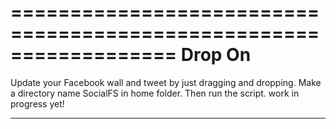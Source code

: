 ==================================================================
Drop On
=================================================================
Update your Facebook wall and tweet by just dragging and dropping.
Make a directory name SocialFS in home folder.
Then run the script.
work in progress yet!

------------------------------------------------------------------

